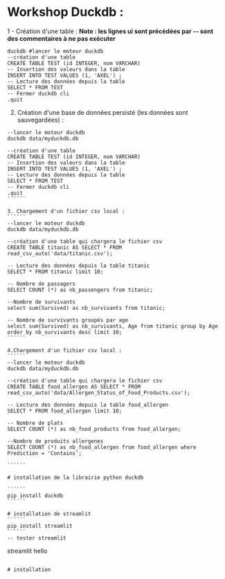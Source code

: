 # Workshop Duckdb :

1 - Création d'une table : 
**Note : les lignes ui sont précédées par -- sont des commentaires à ne pas exécuter**

``````
duckdb #lancer le moteur duckdb
--création d'une table
CREATE TABLE TEST (id INTEGER, nom VARCHAR)
-- Insertion des valeurs dans la table
INSERT INTO TEST VALUES (1, 'AXEL') ; 
-- Lecture des données depuis la table
SELECT * FROM TEST
-- Fermer duckdb cli
.quit
``````

2. Création d'une base de données persisté (les données sont sauvegardées) :
```````
--lancer le moteur duckdb
duckdb data/myduckdb.db

--création d'une table
CREATE TABLE TEST (id INTEGER, nom VARCHAR)
-- Insertion des valeurs dans la table
INSERT INTO TEST VALUES (1, 'AXEL') ; 
-- Lecture des données depuis la table
SELECT * FROM TEST
-- Fermer duckdb cli
.quit
``````

3. Chargement d'un fichier csv local :
``````
--lancer le moteur duckdb
duckdb data/myduckdb.db

--création d'une table qui chargera le fichier csv
CREATE TABLE titanic AS SELECT * FROM read_csv_auto('data/titanic.csv');

-- Lecture des données depuis la table titanic
SELECT * FROM titanic limit 10;

-- Nombre de passagers
SELECT COUNT (*) as nb_passengers from titanic;

--Nombre de survivants
select sum(Survived) as nb_survivants from titanic;

-- Nombre de survivants groupés par age
select sum(Survived) as nb_survivants, Age from titanic group by Age order by nb_survivants desc limit 10;
``````

4.Chargement d'un fichier csv local :
``````
--lancer le moteur duckdb
duckdb data/myduckdb.db

--création d'une table qui chargera le fichier csv
CREATE TABLE food_allergen AS SELECT * FROM read_csv_auto('data/Allergen_Status_of_Food_Products.csv');

-- Lecture des données depuis la table food_allergen
SELECT * FROM food_allergen limit 10;

-- Nombre de plats
SELECT COUNT (*) as nb_food_products from food_allergen;

--Nombre de produits allergenes
SELECT COUNT (*) as nb_food_allergen from food_allergen where Prediction = 'Contains';

``````

# installation de la librairie python duckdb

``````
pip install duckdb
``````

# installation de streamlit
``````
pip install streamlit
``````
-- tester streamlit
```````
streamlit hello
``````

# installation 